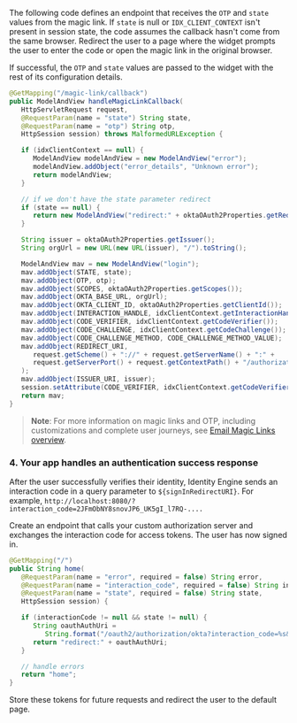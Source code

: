 The following code defines an endpoint that receives the `OTP` and `state` values from the magic link. If `state` is null or `IDX_CLIENT_CONTEXT` isn't present in session state, the code assumes the callback hasn't come from the same browser. Redirect the user to a page where the widget prompts the user to enter the code or open the magic link in the original browser.

If successful, the `OTP` and `state` values are passed to the widget with the rest of its configuration details.

```java
@GetMapping("/magic-link/callback")
public ModelAndView handleMagicLinkCallback(
   HttpServletRequest request,
   @RequestParam(name = "state") String state,
   @RequestParam(name = "otp") String otp,
   HttpSession session) throws MalformedURLException {

   if (idxClientContext == null) {
      ModelAndView modelAndView = new ModelAndView("error");
      modelAndView.addObject("error_details", "Unknown error");
      return modelAndView;
   }

   // if we don't have the state parameter redirect
   if (state == null) {
      return new ModelAndView("redirect:" + oktaOAuth2Properties.getRedirectUri());
   }

   String issuer = oktaOAuth2Properties.getIssuer();
   String orgUrl = new URL(new URL(issuer), "/").toString();

   ModelAndView mav = new ModelAndView("login");
   mav.addObject(STATE, state);
   mav.addObject(OTP, otp);
   mav.addObject(SCOPES, oktaOAuth2Properties.getScopes());
   mav.addObject(OKTA_BASE_URL, orgUrl);
   mav.addObject(OKTA_CLIENT_ID, oktaOAuth2Properties.getClientId());
   mav.addObject(INTERACTION_HANDLE, idxClientContext.getInteractionHandle());
   mav.addObject(CODE_VERIFIER, idxClientContext.getCodeVerifier());
   mav.addObject(CODE_CHALLENGE, idxClientContext.getCodeChallenge());
   mav.addObject(CODE_CHALLENGE_METHOD, CODE_CHALLENGE_METHOD_VALUE);
   mav.addObject(REDIRECT_URI,
      request.getScheme() + "://" + request.getServerName() + ":" +
      request.getServerPort() + request.getContextPath() + "/authorization-code/callback"
   );
   mav.addObject(ISSUER_URI, issuer);
   session.setAttribute(CODE_VERIFIER, idxClientContext.getCodeVerifier());
   return mav;
}
```

> **Note**: For more information on magic links and OTP, including customizations and complete user journeys, see [Email Magic Links overview](/docs/guides/email-magic-links-overview/main/).

### 4. Your app handles an authentication success response

After the user successfully verifies their identity, Identity Engine sends an interaction code in a query parameter to `${signInRedirectURI}`. For example, `http://localhost:8080/?interaction_code=2JFmObNY8snovJP6_UK5gI_l7RQ-....`

Create an endpoint that calls your custom authorization server and exchanges the interaction code for access tokens. The user has now signed in.

```java
@GetMapping("/")
public String home(
   @RequestParam(name = "error", required = false) String error,
   @RequestParam(name = "interaction_code", required = false) String interactionCode,
   @RequestParam(name = "state", required = false) String state,
   HttpSession session) {

   if (interactionCode != null && state != null) {
      String oauthAuthUri =
         String.format("/oauth2/authorization/okta?interaction_code=%s&state=%s", interactionCode, state);
      return "redirect:" + oauthAuthUri;
   }

   // handle errors
   return "home";
}
```

Store these tokens for future requests and redirect the user to the default page.
